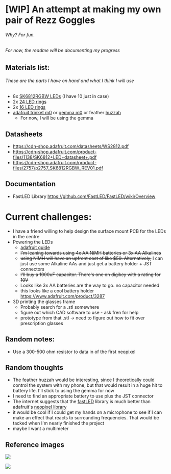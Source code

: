 # [WIP] An attempt at making my own pair of Rezz Goggles
###### Why? For fun.

###### For now, the readme will be documenting my progress

## Materials list:
###### These are the parts I have on hand and what I think I will use
- 8x [SK6812RGBW LEDs](https://www.adafruit.com/product/2761) (I have 10 just in case)
- 2x [24 LED rings](https://www.adafruit.com/product/2862)
- 2x [16 LED rings](https://www.adafruit.com/product/2862)
- [adafruit trinket m0](https://www.adafruit.com/product/3500) or [gemma m0](https://www.adafruit.com/product/3501) or feather [huzzah](https://www.adafruit.com/product/3046)
  - For now, I will be using the gemma

## Datasheets
- https://cdn-shop.adafruit.com/datasheets/WS2812.pdf
- https://cdn-shop.adafruit.com/product-files/1138/SK6812+LED+datasheet+.pdf
- https://cdn-shop.adafruit.com/product-files/2757/p2757_SK6812RGBW_REV01.pdf

## Documentation
- FastLED Library https://github.com/FastLED/FastLED/wiki/Overview

# Current challenges:
- I have a friend willing to help design the surface mount PCB for the LEDs in the centre
- Powering the LEDs
  - [adafruit guide](https://learn.adafruit.com/adafruit-neopixel-uberguide/powering-neopixels)
  - ~~I'm leaning towards using 4x AA NiMH batteries or 3x AA Alkalines~~
  - ~~using NiMH will have an upfront cost of like $50. Alternatively,~~
  I can just use some Alkaline AAs and just get a battery holder + JST connectors
  - ~~I'll buy a 1000uF capacitor. There's one on digikey with a rating for 10V~~
  - Looks like 3x AA batteries are the way to go. no capacitor needed
  - this looks like a cool battery holder https://www.adafruit.com/product/3287
- 3D printing the glasses frame
  - Probably search for a .stl somewhere
  - figure out which CAD software to use - ask fren for help
  - prototype from that .stl -> need to figure out how to fit over prescription glasses

## Random notes:
- Use a 300-500 ohm resistor to data in of the first neopixel

## Random thoughts
- The feather huzzah would be interesting, since I theoretically could control the system with my phone, but that would result in a huge hit to battery life. I'll stick to using the gemma for now
- I need to find an appropriate battery to use plus the JST connector
- The internet suggests that the [fastLED](http://fastled.io/) library is much better than adafruit's [neopixel library](https://github.com/adafruit/Adafruit_NeoPixel)
- it would be cool if I could get my hands on a microphone to see if I can make an effect that reacts to surrounding frequencies. That would be tacked when I'm nearly finished the project
- maybe I want a multimeter


## Reference images

![](http://trc.daily-beat.com/wp-content/uploads/sites/2/2016/12/hs16a_0251-copy.jpg)

![](https://pbs.twimg.com/media/DZZvvgZUMAAbX_y.jpg)
